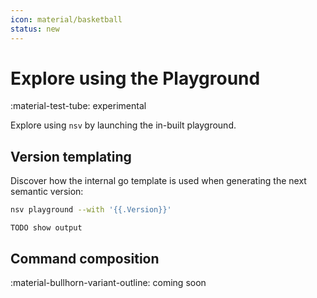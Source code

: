 ```yaml
---
icon: material/basketball
status: new
---
```


# Explore using the Playground

<span class="rounded-pill">:material-test-tube: experimental</span>

Explore using `nsv` by launching the in-built playground.

## Version templating

Discover how the internal go template is used when generating the next semantic version:

```sh
nsv playground --with '{{.Version}}'
```

```text
TODO show output
```

## Command composition

<span class="rounded-pill">:material-bullhorn-variant-outline: coming soon</span>
